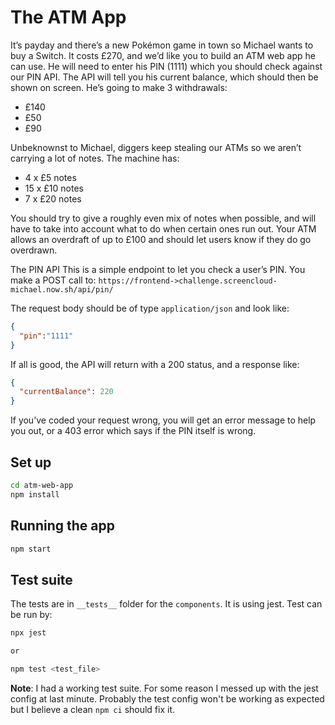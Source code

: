 # The ATM App

It’s payday and there’s a new Pokémon game in town so Michael wants to buy a Switch.
It costs £270, and we’d like you to build an ATM web app he can use.
He will need to enter his PIN (​1111​) which you should check against our PIN API. The API will tell you his current
balance, which should then be shown on screen.
He’s going to make 3 withdrawals:

- £140
- £50
- £90

Unbeknownst to Michael, diggers keep stealing our ATMs so we aren’t carrying a lot of notes. The machine has:

- 4 x £5 notes
- 15 x £10 notes
- 7 x £20 notes

You should try to give a roughly even mix of notes when possible, and will have to take into account what to do when certain ones run out.
Your ATM allows an overdraft of up to £100 and should let users know if they do go overdrawn.

The PIN API
This is a simple endpoint to let you check a user’s PIN. You make a POST call to: `https://frontend->challenge.screencloud-michael.now.sh/api/pin/`

The request body should be of type `application/json` and look like:

```json
{
  "pin":"1111"
}
```

If all is good, the API will return with a 200 status, and a response like:

```json
{
  "currentBalance": 220
}
```

If you’ve coded your request wrong, you will get an error message to help you out, or a 403 error which says if the
PIN itself is wrong.

## Set up

```bash
cd atm-web-app
npm install
```

## Running the app

```bash
npm start
```

## Test suite

The tests are in `__tests__` folder for the `components`. It is using jest.
Test can be run by:

```bash
npx jest

or

npm test <test_file>
```

**Note**: I had a working test suite. For some reason I messed up with the jest config at last minute. Probably the test config won't be working as expected but I believe a clean `npm ci` should fix it.
